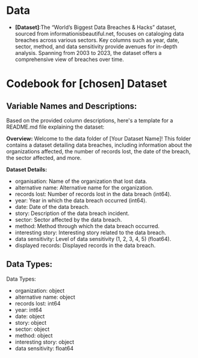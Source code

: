 # Data
-   **[Dataset]**:The “World’s Biggest Data Breaches & Hacks” dataset, sourced from informationisbeautiful.net, focuses on cataloging data breaches across various sectors. Key columns such as year, date, sector, method, and data sensitivity provide avenues for in-depth analysis. Spanning from 2003 to 2023, the dataset offers a comprehensive view of breaches over time.

# Codebook for [chosen] Dataset

## Variable Names and Descriptions:

Based on the provided column descriptions, here's a template for a README.md file explaining the dataset:

**Overview:**
Welcome to the data folder of [Your Dataset Name]! This folder contains a dataset detailing data breaches, including information about the organizations affected, the number of records lost, the date of the breach, the sector affected, and more.

**Dataset Details:**
- organisation: Name of the organization that lost data.
- alternative name: Alternative name for the organization.
- records lost: Number of records lost in the data breach (int64).
- year: Year in which the data breach occurred (int64).
- date: Date of the data breach.
- story: Description of the data breach incident.
- sector: Sector affected by the data breach.
- method: Method through which the data breach occurred.
- interesting story: Interesting story related to the data breach.
- data sensitivity: Level of data sensitivity (1, 2, 3, 4, 5) (float64).
- displayed records: Displayed records in the data breach.


## Data Types:
Data Types:
- organization: object
- alternative name: object
- records lost: int64
- year: int64
- date: object
- story: object
- sector: object
- method: object
- interesting story: object
- data sensitivity: float64




